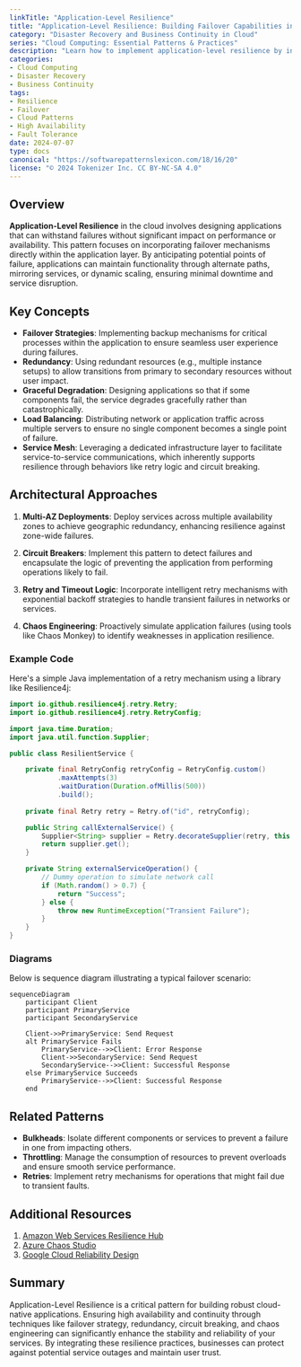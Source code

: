 ```yaml
---
linkTitle: "Application-Level Resilience"
title: "Application-Level Resilience: Building Failover Capabilities into Applications"
category: "Disaster Recovery and Business Continuity in Cloud"
series: "Cloud Computing: Essential Patterns & Practices"
description: "Learn how to implement application-level resilience by integrating failover capabilities to ensure business continuity and disaster recovery. Explore design patterns, architectural strategies, best practices, and sample code."
categories:
- Cloud Computing
- Disaster Recovery
- Business Continuity
tags:
- Resilience
- Failover
- Cloud Patterns
- High Availability
- Fault Tolerance
date: 2024-07-07
type: docs
canonical: "https://softwarepatternslexicon.com/18/16/20"
license: "© 2024 Tokenizer Inc. CC BY-NC-SA 4.0"
---
```


## Overview

**Application-Level Resilience** in the cloud involves designing applications that can withstand failures without significant impact on performance or availability. This pattern focuses on incorporating failover mechanisms directly within the application layer. By anticipating potential points of failure, applications can maintain functionality through alternate paths, mirroring services, or dynamic scaling, ensuring minimal downtime and service disruption.

## Key Concepts

- **Failover Strategies**: Implementing backup mechanisms for critical processes within the application to ensure seamless user experience during failures.
- **Redundancy**: Using redundant resources (e.g., multiple instance setups) to allow transitions from primary to secondary resources without user impact.
- **Graceful Degradation**: Designing applications so that if some components fail, the service degrades gracefully rather than catastrophically.
- **Load Balancing**: Distributing network or application traffic across multiple servers to ensure no single component becomes a single point of failure.
- **Service Mesh**: Leveraging a dedicated infrastructure layer to facilitate service-to-service communications, which inherently supports resilience through behaviors like retry logic and circuit breaking.

## Architectural Approaches

1. **Multi-AZ Deployments**: Deploy services across multiple availability zones to achieve geographic redundancy, enhancing resilience against zone-wide failures.
   
2. **Circuit Breakers**: Implement this pattern to detect failures and encapsulate the logic of preventing the application from performing operations likely to fail.
   
3. **Retry and Timeout Logic**: Incorporate intelligent retry mechanisms with exponential backoff strategies to handle transient failures in networks or services.

4. **Chaos Engineering**: Proactively simulate application failures (using tools like Chaos Monkey) to identify weaknesses in application resilience.

### Example Code

Here's a simple Java implementation of a retry mechanism using a library like Resilience4j:

```java
import io.github.resilience4j.retry.Retry;
import io.github.resilience4j.retry.RetryConfig;

import java.time.Duration;
import java.util.function.Supplier;

public class ResilientService {

    private final RetryConfig retryConfig = RetryConfig.custom()
            .maxAttempts(3)
            .waitDuration(Duration.ofMillis(500))
            .build();
            
    private final Retry retry = Retry.of("id", retryConfig);

    public String callExternalService() {
        Supplier<String> supplier = Retry.decorateSupplier(retry, this::externalServiceOperation);
        return supplier.get();
    }

    private String externalServiceOperation() {
        // Dummy operation to simulate network call
        if (Math.random() > 0.7) {
            return "Success";
        } else {
            throw new RuntimeException("Transient Failure");
        }
    }
}
```

### Diagrams

Below is sequence diagram illustrating a typical failover scenario:

```mermaid
sequenceDiagram
    participant Client
    participant PrimaryService
    participant SecondaryService

    Client->>PrimaryService: Send Request
    alt PrimaryService Fails
        PrimaryService-->>Client: Error Response
        Client->>SecondaryService: Send Request
        SecondaryService-->>Client: Successful Response
    else PrimaryService Succeeds
        PrimaryService-->>Client: Successful Response
    end
```

## Related Patterns

- **Bulkheads**: Isolate different components or services to prevent a failure in one from impacting others.
- **Throttling**: Manage the consumption of resources to prevent overloads and ensure smooth service performance.
- **Retries**: Implement retry mechanisms for operations that might fail due to transient faults.

## Additional Resources

1. [Amazon Web Services Resilience Hub](https://aws.amazon.com/resilience-hub/)
2. [Azure Chaos Studio](https://azure.microsoft.com/en-us/services/chaos-studio/)
3. [Google Cloud Reliability Design](https://cloud.google.com/architecture/reliability-design)

## Summary

Application-Level Resilience is a critical pattern for building robust cloud-native applications. Ensuring high availability and continuity through techniques like failover strategy, redundancy, circuit breaking, and chaos engineering can significantly enhance the stability and reliability of your services. By integrating these resilience practices, businesses can protect against potential service outages and maintain user trust.
